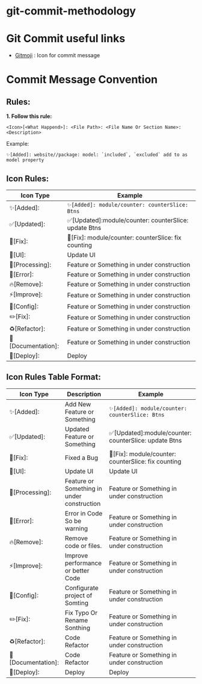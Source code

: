 # git-commit-methodology

# Git Commit useful links

- [Gitmoji](https://gitmoji.dev) : Icon for commit message

# Commit Message Convention

## Rules:

**1. Follow this rule:**

```
<Icon>[<What Happend>]: <File Path>: <File Name Or Section Name>: <Description>
```

Example:

```
✨[Added]: website//package: model: `included`, `excluded` add to as model property
```

## Icon Rules:

| Icon Type          | Example                                               |
| ------------------ | ----------------------------------------------------- |
| ✨[Added]:         | `✨[Added]: module/counter: counterSlice: Btns `      |
| ✅[Updated]:       | ✅[Updated]:module/counter: counterSlice: update Btns |
| 🐛[Fix]:           | 🐛[Fix]: module/counter: counterSlice: fix counting   |
| 💄[UI]:            | Update UI                                             |
| 🚧[Processing]:    | Feature or Something in under construction            |
| 🚨[Error]:         | Feature or Something in under construction            |
| 🔥[Remove]:        | Feature or Something in under construction            |
| ⚡️[Improve]:      | Feature or Something in under construction            |
| 🔧[Config]:        | Feature or Something in under construction            |
| ✏️[Fix]:           | Feature or Something in under construction            |
| ♻️[Refactor]:      | Feature or Something in under construction            |
| 📝[Documentation]: | Feature or Something in under construction            |
| 🚀[Deploy]:        | Deploy                                                |

## Icon Rules Table Format:

| Icon Type          | Description                                | Example                                               |
| ------------------ | ------------------------------------------ | ----------------------------------------------------- |
| ✨[Added]:         | Add New Feature or Something               | ```✨[Added]: module/counter: counterSlice: Btns ```      |
| ✅[Updated]:       | Updated Feature or Something               | ✅[Updated]:module/counter: counterSlice: update Btns |
| 🐛[Fix]:           | Fixed a Bug                                | 🐛[Fix]: module/counter: counterSlice: fix counting   |
| 💄[UI]:            | Update UI                                  | Update UI                                             |
| 🚧[Processing]:    | Feature or Something in under construction | Feature or Something in under construction            |
| 🚨[Error]:         | Error in Code So be warning                | Feature or Something in under construction            |
| 🔥[Remove]:        | Remove code or files.                      | Feature or Something in under construction            |
| ⚡️[Improve]:      | Improve performance or better Code         | Feature or Something in under construction            |
| 🔧[Config]:        | Configurate project of Somting             | Feature or Something in under construction            |
| ✏️[Fix]:           | Fix Typo Or Rename Sonthing                | Feature or Something in under construction            |
| ♻️[Refactor]:      | Code Refactor                              | Feature or Something in under construction            |
| 📝[Documentation]: | Code Refactor                              | Feature or Something in under construction            |
| 🚀[Deploy]:        | Deploy                                     | Deploy                                                |
